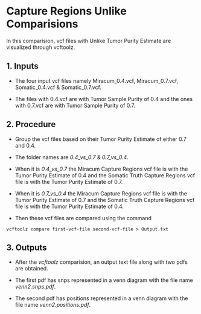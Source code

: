 # Capture Regions Unlike Comparisions

In this comparision, vcf files with Unlike Tumor Purity Estimate are visualized through vcftoolz.

## 1. Inputs

* The four input vcf files namely Miracum_0.4.vcf, Miracum_0.7.vcf, Somatic_0.4.vcf & Somatic_0.7.vcf.

* The files with 0.4.vcf are with Tumor Sample Purity of 0.4 and the ones with 0.7.vcf are with Tumor Sample Purity of 0.7.

## 2. Procedure

* Group the vcf files based on their Tumor Purity Estimate of either 0.7 and 0.4.

* The folder names are *0.4_vs_0.7* & *0.7_vs_0.4*.

* When it is *0.4_vs_0.7* the Miracum Capture Regions vcf file is with the Tumor Purity Estimate of 0.4 and the Somatic Truth Capture Regions vcf file is with the Tumor Purity Estimate of 0.7.

* When it is *0.7_vs_0.4* the Miracum Capture Regions vcf file is with the Tumor Purity Estimate of 0.7 and the Somatic Truth Capture Regions vcf file is with the Tumor Purity Estimate of 0.4.

* Then these vcf files are compared using the command

```
vcftoolz compare first-vcf-file second-vcf-file > Output.txt
```

## 3. Outputs

* After the *vcftoolz* comparision, an output text file along with two pdfs are obtained.

* The first pdf has snps represented in a venn diagram with the file name *venn2.snps.pdf*.

* The second pdf has positions represented in a venn diagram with the file name *venn2.positions.pdf*.

